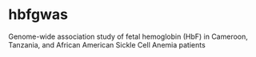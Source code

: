 # hbfgwas
Genome-wide association study of fetal hemoglobin (HbF) in Cameroon, Tanzania, and African American Sickle Cell Anemia patients
